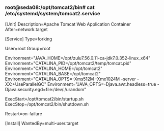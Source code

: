 


### root@seda08:/opt/tomcat2/bin# cat /etc/systemd/system/tomcat2.service
[Unit]
Description=Apache Tomcat Web Application Container
After=network.target

[Service]
Type=forking

User=root
Group=root

Environment="JAVA_HOME=/opt/zulu7.56.0.11-ca-jdk7.0.352-linux_x64"
Environment="CATALINA_PID=/opt/tomcat2/temp/tomcat.pid"
Environment="CATALINA_HOME=/opt/tomcat2"
Environment="CATALINA_BASE=/opt/tomcat2"
Environment="CATALINA_OPTS=-Xms512M -Xmx1024M -server -XX:+UseParallelGC"
Environment="JAVA_OPTS=-Djava.awt.headless=true -Djava.security.egd=file:/dev/./urandom"

ExecStart=/opt/tomcat2/bin/startup.sh
ExecStop=/opt/tomcat2/bin/shutdown.sh

Restart=on-failure

[Install]
WantedBy=multi-user.target